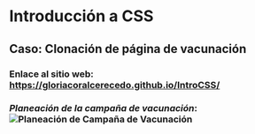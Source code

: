 # Introducción a CSS

## Caso: Clonación de página de vacunación

### Enlace al sitio web: https://gloriacoralcerecedo.github.io/IntroCSS/

### *Planeación de la campaña de vacunación*: ![Planeación de Campaña de Vacunación](https://github.com/GloriaCoralCerecedo/IntroCSS/blob/main/Campa%C3%B1a_Vacunacion.jpg)

